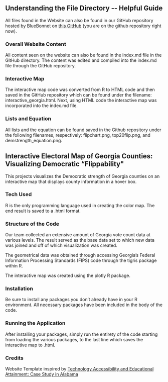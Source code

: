 ## Understanding the File Directory -- Helpful Guide
All files found in the Website can also be found in our GitHub repository hosted by BlueBonnet on [this GitHub](https://github.com/bluebonnet-teams-2022/emergega.github.io) (you are on the github repository right now).

### Overall Website Content 
All content seen on the website can also be found in the index.md file in the GitHub directory. The content was edited and compiled into the index.md file through the GitHub repository. 

### Interactive Map 
The interactive map code was converted from R to HTML code and then saved in the GitHub repository which can be found under the filename: interactive_georgia.html. 
Next, using HTML code the interactive map was incorporated into the index.md file. 

### Lists and Equation
All lists and the equation can be found saved in the Github repository under the following filenames, respectively: flipchart.png, top20flip.png, and demstrength_equation.png.

## Interactive Electoral Map of Georgia Counties: Visualizing Democratic “Flippability"
This projects visualizes the Democratic strength of Georgia counties on an interactive map that displays county information in a hover box. 

### Tech Used
R is the only programming language used in creating the color map. The end result is saved to a .html format. 

### Structure of the Code
Our team collected an extensive amount of Georgia vote count data at various levels. The result served as the base data set to which new data was joined and off of which visualization was created.

The geometrical data was obtained through accessing Georgia’s Federal Information Processing Standards (FIPS) code through the tigris package within R.

The interactive map was created using the plotly R package.

### Installation
Be sure to install any packages you don’t already have in your R environment. All necessary packages have been included in the body of the code.

### Running the Application
After installing your packages, simply run the entirety of the code starting from loading the various packages, to the last line which saves the interactive map to .html.

### Credits
Website Template inspired by [Technology Accessibility and Educational Attainment: Case Study in Alabama
](https://clparent121.github.io/hci-project-2-team-15/)
